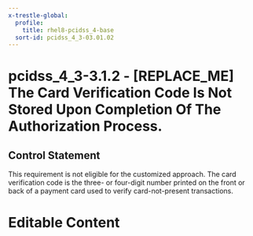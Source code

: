 ```yaml
---
x-trestle-global:
  profile:
    title: rhel8-pcidss_4-base
  sort-id: pcidss_4_3-03.01.02
---
```


# pcidss_4_3-3.1.2 - \[REPLACE_ME\] The Card Verification Code Is Not Stored Upon Completion Of The Authorization Process.

## Control Statement

This requirement is not eligible for the customized approach. The card verification code
is the three- or four-digit number printed on the front or back of a payment card used
to verify card-not-present transactions.

# Editable Content

<!-- Make additions and edits below -->
<!-- The above represents the contents of the control as received by the profile, prior to additions. -->
<!-- If the profile makes additions to the control, they will appear below. -->
<!-- The above markdown may not be edited but you may edit the content below, and/or introduce new additions to be made by the profile. -->
<!-- If there is a yaml header at the top, parameter values may be edited. Use --set-parameters to incorporate the changes during assembly. -->
<!-- The content here will then replace what is in the profile for this control, after running profile-assemble. -->
<!-- The current profile has no added parts for this control, but you may add new ones here. -->
<!-- Each addition must have a heading either of the form ## Control my_addition_name -->
<!-- or ## Part a. (where the a. refers to one of the control statement labels.) -->
<!-- "## Control" parts are new parts added after the statement part. -->
<!-- "## Part" parts are new parts added into the top-level statement part with that label. -->
<!-- Subparts may be added with nested hash levels of the form ### My Subpart Name -->
<!-- underneath the parent ## Control or ## Part being added -->
<!-- See https://oscal-compass.github.io/compliance-trestle/tutorials/ssp_profile_catalog_authoring/ssp_profile_catalog_authoring for guidance. -->
